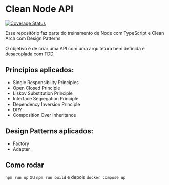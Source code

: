 # Clean Node API

[![Coverage Status](https://coveralls.io/repos/github/C4st3ll4n/clean-node-api/badge.svg?branch=master)](https://coveralls.io/github/C4st3ll4n/clean-node-api?branch=master)

Esse repositório faz parte do treinamento de Node com TypeScript e Clean Arch com Design Patterns

O objetivo é de criar uma API com uma arquitetura bem definida e desacoplada com TDD.

## Princípios aplicados:
- Single Responsibility Principles
- Open Closed Principle
- Liskov Substitution Principle
- Interface Segregation Principle
- Dependency Inversion Principle
- DRY
- Composition Over Inheritance

## Design Patterns aplicados:
- Factory
- Adapter


## Como rodar
`npm run up` ou `npm run build` e depois `docker compose up`